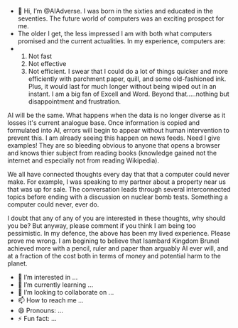 - 👋 Hi, I’m @AIAdverse. I was born in the sixties and educated in the seventies. The future world of computers was an exciting prospect for me.
- The older I get, the less impressed I am with both what computers promised and the current actualities. In my experience, computers are:
- 1) Not fast
  2) Not effective
  3) Not efficient.
I swear that I could do a lot of things quicker and more efficiently with parchment paper, quill, and some old-fashioned ink. Plus, it would last for much longer without being wiped out in an instant.
I am a big fan of Excell and Word. Beyond that.....nothing but disappointment and frustration.

AI will be the same. What happens when the data is no longer diverse as it losses it's current analogue base. 
Once information is copied and formulated into AI, errors will begin to appear without human intervention to prevent this. 
I am already seeing this happen on news feeds. Need I give examples! They are so bleeding obvious to anyone that opens a browser and knows thier subject from reading books (knowledge gained not the internet and especially not from reading Wikipedia).

We all have connected thoughts every day that that a computer could never make.
For example, I was speaking to my partner about a property near us that was up for sale. 
The conversation leads through several interconnected topics before ending with a discussion on nuclear bomb tests.
Something a computer could never, ever do.

I doubt that any of any of you are interested in these thoughts, why should you be? But anyway, please comment if you think I am being too pessimistic. 
In my defence, the above has been my lived experience. Please prove me wrong. 
I am begining to believe that Isambard Kingdom Brunel achieved more with a pencil, ruler and paper than arguably AI ever will, and at a fraction of the cost both in terms of money and potential harm to the planet.

- 👀 I’m interested in ...
- 🌱 I’m currently learning ...
- 💞️ I’m looking to collaborate on ...
- 📫 How to reach me ...
- 😄 Pronouns: ...
- ⚡ Fun fact: ...

<!---
AIAdverse/AIAdverse is a ✨ special ✨ repository because its `README.md` (this file) appears on your GitHub profile.
You can click the Preview link to take a look at your changes.
--->
